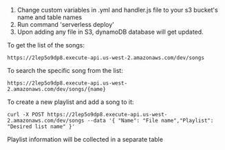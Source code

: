 1) Change custom variables in .yml and handler.js file to your s3 bucket's name and table names
2) Run command 'serverless deploy'
3) Upon adding any file in S3, dynamoDB database will get updated.

To get the list of the songs:
```
https://2lep5o9dp8.execute-api.us-west-2.amazonaws.com/dev/songs
```

To search the specific song from the list:
```
https://2lep5o9dp8.execute-api.us-west-2.amazonaws.com/dev/songs/{name}
```

To create a new playlist and add a song to it:
```
curl -X POST https://2lep5o9dp8.execute-api.us-west-2.amazonaws.com/dev/songs --data '{ "Name": "File name","Playlist": "Desired list name" }'
```
Playlist information will be collected in a separate table
